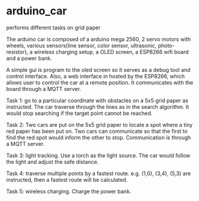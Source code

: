 # arduino_car
performs different tasks on grid paper

The arduino car is composed of a arduino mega 2560, 2 servo motors with wheels, 
various sensors(line	sensor,	color	sensor,	ultrasonic,	photo-resistor), a wireless charging setup, a OLED screen,
a ESP8266 wifi board and a power bank.

A simple gui is program to the oled screen so it serves as a debug tool and control interface.
Also, a web interface in hosted by the ESP8266, which allows user to control the car at a remote position.
It communicates with the board through a MQTT server.

Task 1:
go	to	a	particular	coordinate	with	obstacles on a 5x5 grid paper as instructed. The car traverse through the lines
as in the search algorithm. It would stop searching if the target point cannot be reached.

Task 2:
Two cars are put on the 5x5 grid paper to locate a spot where a tiny red paper has been put on. Two cars can communicate 
so that the first to find the red spot would inform the other to stop. Communication is through a MQTT server.

Task 3:
light tracking. Use a torch as the light source. The car would follow the light and adjust the safe distance.

Task 4:
traverse multiple points by a fastest route. e.g. (1,0), (3,4), (5,3) are instructed, then a fastest route will be calculated.

Task 5:
wireless charging. Charge the power bank.
